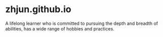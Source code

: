 # zhjun.github.io
A lifelong learner who is committed to pursuing the depth and breadth of abilities, has a wide range of hobbies and practices.
